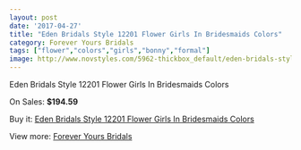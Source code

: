 ```yaml
---
layout: post
date: '2017-04-27'
title: "Eden Bridals Style 12201 Flower Girls In Bridesmaids Colors"
category: Forever Yours Bridals
tags: ["flower","colors","girls","bonny","formal"]
image: http://www.novstyles.com/5962-thickbox_default/eden-bridals-style-12201-flower-girls-in-bridesmaids-colors.jpg
---
```

Eden Bridals Style 12201 Flower Girls In Bridesmaids Colors

On Sales: **$194.59**
<a href="https://www.novstyles.com/en/forever-yours-bridals/3807-eden-bridals-style-12201-flower-girls-in-bridesmaids-colors.html"><amp-img layout="responsive" width="600" height="600" src="//www.novstyles.com/5962-thickbox_default/eden-bridals-style-12201-flower-girls-in-bridesmaids-colors.jpg" alt="Eden Bridals Style 12201 Flower Girls In Bridesmaids Colors 0" /></a>
<a href="https://www.novstyles.com/en/forever-yours-bridals/3807-eden-bridals-style-12201-flower-girls-in-bridesmaids-colors.html"><amp-img layout="responsive" width="600" height="600" src="//www.novstyles.com/5963-thickbox_default/eden-bridals-style-12201-flower-girls-in-bridesmaids-colors.jpg" alt="Eden Bridals Style 12201 Flower Girls In Bridesmaids Colors 1" /></a>

Buy it: [Eden Bridals Style 12201 Flower Girls In Bridesmaids Colors](https://www.novstyles.com/en/forever-yours-bridals/3807-eden-bridals-style-12201-flower-girls-in-bridesmaids-colors.html "Eden Bridals Style 12201 Flower Girls In Bridesmaids Colors")

View more: [Forever Yours Bridals](https://www.novstyles.com/en/20-forever-yours-bridals "Forever Yours Bridals")